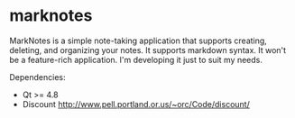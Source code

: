 marknotes
=========

MarkNotes is a simple note-taking application that supports creating, deleting, and organizing your notes. It supports markdown syntax. It won't be a feature-rich application. I'm developing it just to suit my needs.

Dependencies:
* Qt >= 4.8
* Discount http://www.pell.portland.or.us/~orc/Code/discount/
